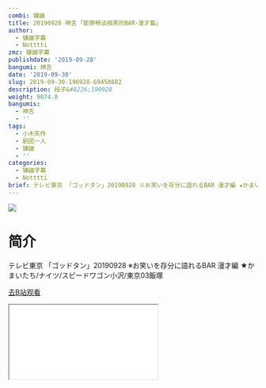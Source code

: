 ```yaml
---
combi: 镰鼬
title: 20190928 神舌 ｢能够畅谈搞笑的BAR･漫才篇｣
author:
  - 镰鼬字幕
  - Notttti
zmz: 镰鼬字幕
publishdate: '2019-09-28'
bangumi: 神舌
date: '2019-09-30'
slug: 2019-09-30-190928-69450882
description: 段子&#8226;190928
weight: 9074.0
bangumis:
  - 神舌
  - ''
tags:
  - 小木矢作
  - 剧团一人
  - 镰鼬
  - ''
categories:
  - 镰鼬字幕
  - Notttti
brief: テレビ東京 「ゴッドタン」20190928 ※お笑いを存分に語れるBAR 漫才編 ★かまいたち/ナイツ/スピードワゴン小沢/東京03飯塚
---
```

![](https://raw.githubusercontent.com/tcgriffith/owaraisite/master/static/tmpimg/4abdb4e9972d3b45b40757566b0fece63acf7db8.jpg.480.jpg)
# 简介  
テレビ東京
「ゴッドタン」20190928
※お笑いを存分に語れるBAR 漫才編
★かまいたち/ナイツ/スピードワゴン小沢/東京03飯塚  

[去B站观看](https://www.bilibili.com/video/av69450882/)
<div class ="resp-container"><iframe class="testiframe" src="//player.bilibili.com/player.html?aid=69450882"", scrolling="no", allowfullscreen="true" > </iframe></div> 
